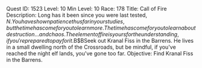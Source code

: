 Quest ID: 1523
Level: 10
Min Level: 10
Race: 178
Title: Call of Fire
Description: Long has it been since you were last tested, $N. You have shown patience thus far in your studies, but the time has come for you to learn more. The time has come for you to learn about destruction... and chaos. The element of fire is yours for the understanding, if you're prepared to pay for it.$B$BSeek out Kranal Fiss in the Barrens. He lives in a small dwelling north of the Crossroads, but be mindful, if you've reached the night elf lands, you've gone too far.
Objective: Find Kranal Fiss in the Barrens.
